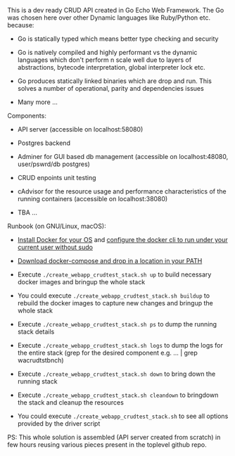 This is a dev ready CRUD API created in Go Echo Web Framework. The Go was
chosen here over other Dynamic languages like Ruby/Python etc. because:

- Go is statically typed which means better type checking and security

- Go is natively compiled and highly performant vs the dynamic languages
  which don't perform n scale well due to layers of abstractions, bytecode
  interpretation, global interpreter lock etc.

- Go produces statically linked binaries which are drop and run. This solves
  a number of operational, parity and dependencies issues

- Many more ...

Components:

- API server (accessible on localhost:58080)

- Postgres backend 

- Adminer for GUI based db management (accessible on localhost:48080, user/pswrd/db postgres)

- CRUD enpoints unit testing

- cAdvisor for the resource usage and performance characteristics of the
  running containers (accessible on localhost:38080)

- TBA ...

Runbook (on GNU/Linux, macOS):

- [Install Docker for your OS](https://docs.docker.com/get-docker/) and
  [configure the docker cli to run under your current user without sudo](https://docs.docker.com/engine/install/linux-postinstall/#manage-docker-as-a-non-root-user)

- [Download docker-compose and drop in a location in your PATH](https://docs.docker.com/compose/install/)

- Execute `./create_webapp_crudtest_stack.sh up` to build necessary docker
  images and bringup the whole stack

- You could execute `./create_webapp_crudtest_stack.sh buildup` to rebuild the
  docker images to capture new changes and bringup the whole stack

- Execute `./create_webapp_crudtest_stack.sh ps` to dump the running stack
  details

- Execute `./create_webapp_crudtest_stack.sh logs` to dump the logs for the
  entire stack (grep for the desired component e.g. ... | grep wacrudtstbnch)

- Execute `./create_webapp_crudtest_stack.sh down` to bring down the running 
  stack

- Execute `./create_webapp_crudtest_stack.sh cleandown` to bringdown the stack
  and cleanup the resources

- You could execute `./create_webapp_crudtest_stack.sh` to see all options
  provided by the driver script

PS: This whole solution is assembled (API server created from scratch) in few
    hours reusing various pieces present in the toplevel github repo.
